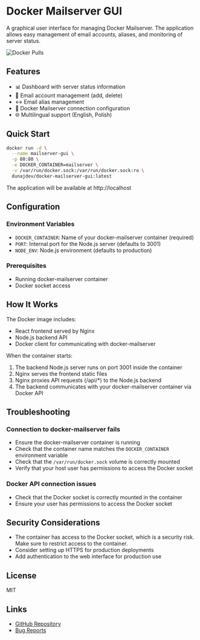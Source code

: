 # Docker Mailserver GUI

A graphical user interface for managing Docker Mailserver. The application allows easy management of email accounts, aliases, and monitoring of server status.

![Docker Pulls](https://img.shields.io/docker/pulls/dunajdev/docker-mailserver-gui)

## Features

- 📊 Dashboard with server status information
- 👤 Email account management (add, delete)
- ↔️ Email alias management
- 🔧 Docker Mailserver connection configuration
- 🌐 Multilingual support (English, Polish)

## Quick Start

```bash
docker run -d \
  --name mailserver-gui \
  -p 80:80 \
  -e DOCKER_CONTAINER=mailserver \
  -v /var/run/docker.sock:/var/run/docker.sock:ro \
  dunajdev/docker-mailserver-gui:latest
```

The application will be available at http://localhost

## Configuration

### Environment Variables

- `DOCKER_CONTAINER`: Name of your docker-mailserver container (required)
- `PORT`: Internal port for the Node.js server (defaults to 3001)
- `NODE_ENV`: Node.js environment (defaults to production)

### Prerequisites

- Running docker-mailserver container
- Docker socket access

## How It Works

The Docker image includes:
- React frontend served by Nginx
- Node.js backend API
- Docker client for communicating with docker-mailserver

When the container starts:
1. The backend Node.js server runs on port 3001 inside the container
2. Nginx serves the frontend static files
3. Nginx proxies API requests (/api/*) to the Node.js backend
4. The backend communicates with your docker-mailserver container via Docker API

## Troubleshooting

### Connection to docker-mailserver fails

- Ensure the docker-mailserver container is running
- Check that the container name matches the `DOCKER_CONTAINER` environment variable
- Check that the `/var/run/docker.sock` volume is correctly mounted
- Verify that your host user has permissions to access the Docker socket

### Docker API connection issues

- Check that the Docker socket is correctly mounted in the container
- Ensure your user has permissions to access the Docker socket

## Security Considerations

- The container has access to the Docker socket, which is a security risk. Make sure to restrict access to the container.
- Consider setting up HTTPS for production deployments
- Add authentication to the web interface for production use

## License

MIT

## Links

- [GitHub Repository](https://github.com/dunajdev/docker-mailserver-GUI)
- [Bug Reports](https://github.com/dunajdev/docker-mailserver-GUI/issues)